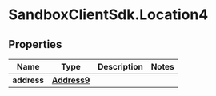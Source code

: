 # SandboxClientSdk.Location4

## Properties
Name | Type | Description | Notes
------------ | ------------- | ------------- | -------------
**address** | [**Address9**](Address9.md) |  | 
